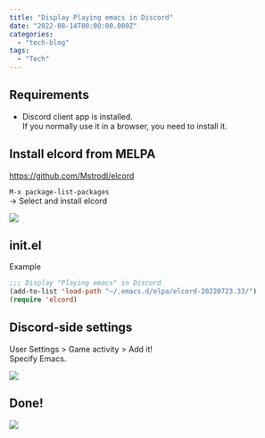 ```yaml
---
title: "Display Playing emacs in Discord"
date: "2022-08-14T00:00:00.000Z"
categories: 
  - "tech-blog"
tags:
  - "Tech"
---
```


## Requirements
- Discord client app is installed.  
If you normally use it in a browser, you need to install it.  

## Install elcord from MELPA
https://github.com/Mstrodl/elcord  

`M-x package-list-packages`  
→ Select and install elcord  

![](/images/image1_2022-08-14.png)

## init.el

Example  

```lisp
;;; Display "Playing emacs" in Discord
(add-to-list 'load-path "~/.emacs.d/elpa/elcord-20220723.33/")
(require 'elcord)
```

## Discord-side settings
User Settings > Game activity > Add it!  
Specify Emacs.  

![](/images/image2_2022-08-14.png)

## Done!

![](/images/image3_2022-08-14.png)
